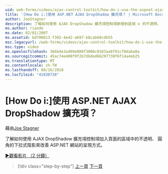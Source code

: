 ```yaml
---
uid: web-forms/videos/ajax-control-toolkit/how-do-i-use-the-aspnet-ajax-dropshadow-extender
title: '[How Do i:]使用 ASP.NET AJAX DropShadow 擴充項？ | Microsoft Docs'
author: JoeStagner
description: 了解如何使用 AJAX DropShadow 擴充項控制項新增到區域 o 的不透明、 圓角的下拉式陰影改善 ASP.NET 網站的呈現方式...
ms.author: riande
ms.date: 02/01/2007
ms.assetid: bd700813-f302-4e42-a697-b8cab68cdb55
msc.legacyurl: /web-forms/videos/ajax-control-toolkit/how-do-i-use-the-aspnet-ajax-dropshadow-extender
msc.type: video
ms.openlocfilehash: 366b4e3a409e880f3006c0103aa0f91cf0daba8a
ms.sourcegitcommit: 45ac74e400f9f2b7dbded66297730f6f14a4eb25
ms.translationtype: MT
ms.contentlocale: zh-TW
ms.lasthandoff: 08/16/2018
ms.locfileid: "41830738"
---
```

<a name="how-do-i-use-the-aspnet-ajax-dropshadow-extender"></a>[How Do i:]使用 ASP.NET AJAX DropShadow 擴充項？
====================
藉由[Joe Stagner](https://github.com/JoeStagner)

了解如何使用 AJAX DropShadow 擴充項控制項加入頁面的區域中的不透明、 圓角的下拉式陰影來改善 ASP.NET 網站的呈現方式。

[&#9654;觀看影片 （2 分鐘）](https://channel9.msdn.com/Blogs/ASP-NET-Site-Videos/how-do-i-use-the-aspnet-ajax-dropshadow-extender)

> [!div class="step-by-step"]
> [上一頁](how-do-i-use-the-aspnet-ajax-togglebutton-extender.md)
> [下一頁](how-do-i-use-the-aspnet-ajax-passwordstrength-extender.md)
